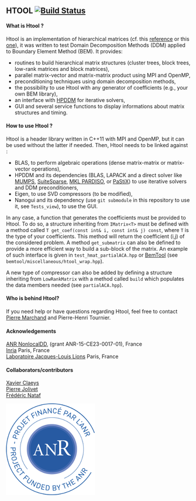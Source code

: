 ## HTOOL [![Build Status](https://travis-ci.org/PierreMarchand20/htool.svg?branch=master)](https://travis-ci.org/PierreMarchand20/htool.svg?branch=master)

#### What is Htool ?

Htool is an implementation of hierarchical matrices (cf. this [reference](http://www.springer.com/gp/book/9783662473238) or this [one](http://www.springer.com/gp/book/9783540771463)), it was written to test Domain Decomposition Methods (DDM) applied to Boundary Element Method (BEM). It provides:
* routines to build hierarchical matrix structures (cluster trees, block trees, low-rank matrices and block matrices),
* parallel matrix-vector and matrix-matrix product using MPI and OpenMP,
* preconditioning techniques using domain decomposition methods,
* the possibility to use Htool with any generator of coefficients (e.g., your own BEM library),
* an interface with [HPDDM](https://github.com/hpddm/hpddm) for iterative solvers,
* GUI and several service functions to display informations about matrix structures and timing.

#### How to use Htool ?
Htool is a header library written in C++11 with MPI and OpenMP, but it can be used without the latter if needed. Then, Htool needs to be linked against :
* BLAS, to perform algebraic operations (dense matrix-matrix or matrix-vector operations),
* HPDDM and its dependencies (BLAS, LAPACK and a direct solver like [MUMPS](http://mumps.enseeiht.fr/), [SuiteSparse](http://faculty.cse.tamu.edu/davis/suitesparse.html), [MKL PARDISO](https://software.intel.com/en-us/articles/intel-mkl-pardiso), or [PaStiX](http://pastix.gforge.inria.fr/)) to use iterative solvers and DDM preconditioners,
* Eigen, to use SVD compressors (to be modified),
* Nanogui and its dependency (use `git submodule` in this repository to use it, see `Tests_view`), to use the GUI.

In any case, a function that generates the coefficients must be provided to Htool. To do so, a structure inheriting from `IMatrix<T>` must be defined with a method called `T get_coef(const int& i, const int& j) const`, where `T` is the type of your coefficients. This method will return the coefficient (i,j) of the considered problem. A method `get_submatrix` can also be defined to provide a more efficient way to build a sub-block of the matrix. An example of such interface is given in `test_hmat_partialACA.hpp` or  [BemTool](https://github.com/xclaeys/BemTool) (see `bemtool/miscellaneous/htool_wrap.hpp`).

A new type of compressor can also be added by defining a structure inheriting from `LowRankMatrix` with a method called `build` which populates the data members needed (see `partialACA.hpp`).

#### Who is behind Htool?
If you need help or have questions regarding Htool, feel free to contact [Pierre Marchand](https://www.ljll.math.upmc.fr/marchandp/) and Pierre-Henri Tournier.

#### Acknowledgements
[ANR NonlocalDD](https://www.ljll.math.upmc.fr/~claeys/nonlocaldd/index.html), (grant ANR-15-CE23-0017-01), France  
[Inria](http://www.inria.fr/en/) Paris, France  
[Laboratoire Jacques-Louis Lions](https://www.ljll.math.upmc.fr/en/) Paris, France  

#### Collaborators/contributors
[Xavier Claeys](https://www.ljll.math.upmc.fr/~claeys/)  
[Pierre Jolivet](http://jolivet.perso.enseeiht.fr/)  
[Frédéric Nataf](https://www.ljll.math.upmc.fr/nataf/)

![ANR NonlocalDD](figures/anr_nonlocaldd.png)
